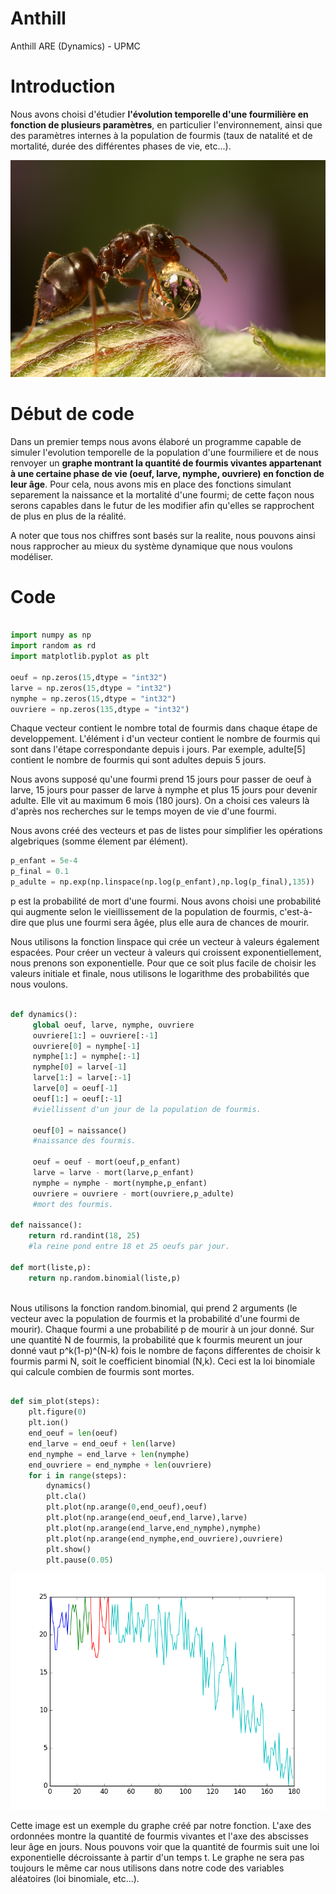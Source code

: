 # Anthill
Anthill ARE (Dynamics) - UPMC

# Introduction

Nous avons choisi d'étudier __l'évolution temporelle d'une fourmilière en fonction de plusieurs paramètres__, en particulier l'environnement, ainsi que des paramètres internes à la population de fourmis (taux de natalité et de mortalité, durée des différentes phases de vie, etc...).

![Ant eating honey](https://github.com/Sawken/Anthill/blob/master/Images/fourmi.jpeg?raw=true)

# Début de code

Dans un premier temps nous avons élaboré un programme capable de simuler l'evolution temporelle de la population d'une fourmiliere et de nous renvoyer un __graphe montrant la quantité de fourmis vivantes appartenant à une certaine phase de vie (oeuf, larve, nymphe, ouvriere) en fonction de leur âge__. Pour cela, nous avons mis en place des fonctions simulant separement la naissance et la mortalité d'une fourmi; de cette façon nous serons capables dans le futur de les modifier afin qu'elles se rapprochent de plus en plus de la réalité.

A noter que tous nos chiffres sont basés sur la realite, nous pouvons ainsi nous rapprocher au mieux du système dynamique que nous voulons modéliser.

# Code

```Python

import numpy as np
import random as rd
import matplotlib.pyplot as plt

oeuf = np.zeros(15,dtype = "int32")
larve = np.zeros(15,dtype = "int32")
nymphe = np.zeros(15,dtype = "int32")
ouvriere = np.zeros(135,dtype = "int32")

```
Chaque vecteur contient le nombre total de fourmis dans chaque étape de developpement.
L'élément i d'un vecteur contient le nombre de fourmis qui sont dans l'étape correspondante 
depuis i jours. Par exemple, adulte[5] contient le nombre de fourmis qui sont adultes depuis 5 jours.

Nous avons supposé qu'une fourmi prend 15 jours pour passer de oeuf à larve, 15 jours pour passer
de larve à nymphe et plus 15 jours pour devenir adulte. Elle vit au maximum 6 mois (180 jours). 
On a choisi ces valeurs là d'après nos recherches sur le temps moyen de vie d'une fourmi.

Nous avons créé des vecteurs et pas de listes pour simplifier les opérations algebriques (somme élement
par élément).


```Python
p_enfant = 5e-4
p_final = 0.1
p_adulte = np.exp(np.linspace(np.log(p_enfant),np.log(p_final),135))
```

p est la probabilité de mort d'une fourmi. Nous avons choisi une probabilité qui augmente selon 
le vieillissement de la population de fourmis, c'est-à-dire que plus une fourmi sera âgée, plus elle aura de chances de mourir.

Nous utilisons la fonction linspace qui crée un vecteur à valeurs également espacées. Pour créer un
vecteur à valeurs qui croissent exponentiellement, nous prenons son exponentielle. Pour que ce soit
plus facile de choisir les valeurs initiale et finale, nous utilisons le logarithme des probabilités
que nous voulons. 

``` Python

def dynamics():
     global oeuf, larve, nymphe, ouvriere
     ouvriere[1:] = ouvriere[:-1]
     ouvriere[0] = nymphe[-1]
     nymphe[1:] = nymphe[:-1]
     nymphe[0] = larve[-1]
     larve[1:] = larve[:-1]
     larve[0] = oeuf[-1]
     oeuf[1:] = oeuf[:-1]
     #viellissent d'un jour de la population de fourmis.
     
     oeuf[0] = naissance()
     #naissance des fourmis.
     
     oeuf = oeuf - mort(oeuf,p_enfant)
     larve = larve - mort(larve,p_enfant)
     nymphe = nymphe - mort(nymphe,p_enfant)
     ouvriere = ouvriere - mort(ouvriere,p_adulte)
     #mort des fourmis.
     
def naissance():
    return rd.randint(18, 25)
    #la reine pond entre 18 et 25 oeufs par jour.

def mort(liste,p):
    return np.random.binomial(liste,p)
 
 ```
 Nous utilisons la fonction random.binomial, qui prend 2 arguments (le vecteur avec la population
de fourmis et la probabilité d'une fourmi de mourir).
Chaque fourmi a une probabilité p de mourir à un jour donné. Sur une quantité N de fourmis,
la probabilité que k fourmis meurent un jour donné vaut p^k(1-p)^(N-k) fois le 
nombre de façons differentes de choisir k fourmis parmi N, soit le coefficient binomial (N,k). 
Ceci est la loi binomiale qui calcule combien de fourmis sont mortes.

``` Python

def sim_plot(steps):
    plt.figure(0)
    plt.ion()
    end_oeuf = len(oeuf)
    end_larve = end_oeuf + len(larve)
    end_nymphe = end_larve + len(nymphe)
    end_ouvriere = end_nymphe + len(ouvriere)
    for i in range(steps):
        dynamics()
        plt.cla()
        plt.plot(np.arange(0,end_oeuf),oeuf)
        plt.plot(np.arange(end_oeuf,end_larve),larve)
        plt.plot(np.arange(end_larve,end_nymphe),nymphe)
        plt.plot(np.arange(end_nymphe,end_ouvriere),ouvriere)
        plt.show()
        plt.pause(0.05)
 ```
 ![Graphe](https://github.com/Sawken/Anthill/blob/master/Images/figure_0.png?raw=true)


Cette image est un exemple du graphe créé par notre fonction. L'axe des ordonnées montre la quantité de fourmis vivantes et l'axe des abscisses leur âge en jours. Nous pouvons voir que la quantité de fourmis suit une loi exponentielle décroissante à partir d'un temps t.
Le graphe ne sera pas toujours le même car nous utilisons dans notre code des variables aléatoires (loi binomiale, etc...).

